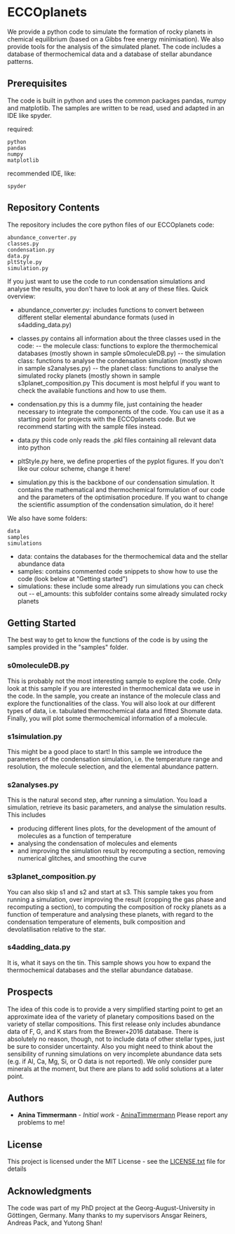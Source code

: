 # ECCOplanets
We provide a python code to simulate the formation of rocky planets in chemical equilibrium (based on a Gibbs free energy minimisation). 
We also provide tools for the analysis of the simulated planet. 
The code includes a database of thermochemical data and a database of stellar abundance patterns.

## Prerequisites
The code is built in python and uses the common packages pandas, numpy and matplotlib.
The samples are written to be read, used and adapted in an IDE like spyder.

required:
```
python
pandas
numpy
matplotlib
```

recommended IDE, like:
```
spyder
```


## Repository Contents
The repository includes the core python files of our ECCOplanets code:
```
abundance_converter.py
classes.py
condensation.py
data.py
pltStyle.py
simulation.py
```

If you just want to use the code to run condensation simulations and analyse the results, you don't have to look at any of these files.
Quick overview:

- abundance_converter.py:
  includes functions to convert between different stellar elemental abundance formats (used in s4adding_data.py)  
  
- classes.py
  contains all information about the three classes used in the code: 
  -- the molecule class: functions to explore the thermochemical databases (mostly shown in sample s0moleculeDB.py)
  -- the simulation class: functions to analyse the condensation simulation (mostly shown in sample s2analyses.py)
  -- the planet class: functions to analyse the simulated rocky planets (mostly shown in sample s3planet_composition.py
  This document is most helpful if you want to check the available functions and how to use them.
  
- condensation.py
  this is a dummy file, just containing the header necessary to integrate the components of the code. You can use it as a starting point for projects with the
  ECCOplanets code. But we recommend starting with the sample files instead.
  
- data.py
  this code only reads the .pkl files containing all relevant data into python
  
- pltStyle.py
  here, we define properties of the pyplot figures. If you don't like our colour scheme, change it here!

- simulation.py
  this is the backbone of our condensation simulation. It contains the mathematical and thermochemical formulation of our code and the parameters of the
  optimisation procedure. If you want to change the scientific assumption of the condensation simulation, do it here!
  
We also have some folders:

```
data
samples
simulations
```

- data: contains the databases for the thermochemical data and the stellar abundance data
- samples: contains commented code snippets to show how to use the code (look below at "Getting started")
- simulations: these include some already run simulations you can check out
  -- el_amounts: this subfolder contains some already simulated rocky planets


## Getting Started
The best way to get to know the functions of the code is by using the samples provided in the "samples" folder.

### s0moleculeDB.py
This is probably not the most interesting sample to explore the code. Only look at this sample if you are interested in thermochemical data we use in the code.
In the sample, you create an instance of the molecule class and explore the functionalities of the class.
You will also look at our different types of data, i.e. tabulated thermochemical data and fitted Shomate data.
Finally, you will plot some thermochemical information of a molecule.

### s1simulation.py
This might be a good place to start! In this sample we introduce the parameters of the condensation simulation, i.e. the temperature range and resolution, 
the molecule selection, and the elemental abundance pattern.

### s2analyses.py
This is the natural second step, after running a simulation. You load a simulation, retrieve its basic parameters, and analyse the simulation results.
This includes
- producing different lines plots, for the development of the amount of molecules as a function of temperature
- analysing the condensation of molecules and elements
- and improving the simulation result by recomputing a section, removing numerical glitches, and smoothing the curve

### s3planet_composition.py
You can also skip s1 and s2 and start at s3. This sample takes you from running a simulation, over improving the result (cropping the gas phase and recomputing a
section), to computing the composition of rocky planets as a function of temperature and analysing these planets, with regard to the condensation temperature of
elements, bulk composition and devolatilisation relative to the star.

### s4adding_data.py
It is, what it says on the tin. This sample shows you how to expand the thermochemical databases and the stellar abundance database.


## Prospects
The idea of this code is to provide a very simplified starting point to get an approximate idea of the variety of planetary compositions based on the variety of
stellar compositions.
This first release only includes abundance data of F, G, and K stars from the Brewer+2016 database. There is absolutely no reason, though, not to include data of
other stellar types, just be sure to consider uncertainty. Also you might need to think about the sensibility of running simulations on very incomplete abundance
data sets (e.g. if Al, Ca, Mg, Si, or O data is not reported).
We only consider pure minerals at the moment, but there are plans to add solid solutions at a later point. 

## Authors
* **Anina Timmermann** - *Initial work* - [AninaTimmermann](https://github.com/AninaTimmermann)
Please report any problems to me!

## License
This project is licensed under the MIT License - see the [LICENSE.txt](LICENSE.txt) file for details

## Acknowledgments
The code was part of my PhD project at the Georg-August-University in Göttingen, Germany.
Many thanks to my supervisors Ansgar Reiners, Andreas Pack, and Yutong Shan!
